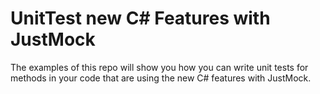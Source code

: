 # UnitTest new C# Features with JustMock
The examples of this repo will show you how you can write unit tests for methods in your code that are using the new C# features with JustMock.
